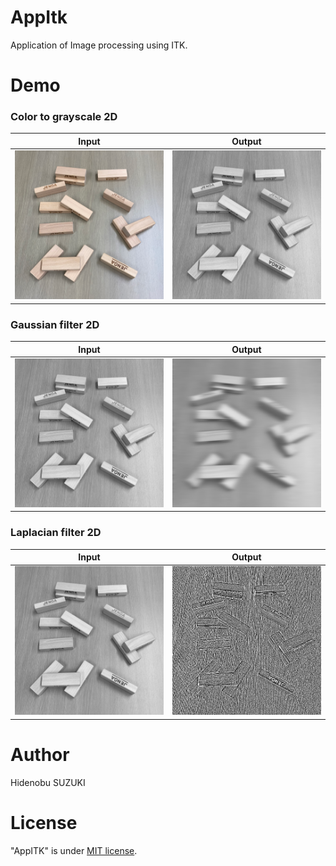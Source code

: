 # AppItk

Application of Image processing using ITK.

# Demo
### Color to grayscale 2D
| Input | Output |
| ---- | ---- |
| <img src="https://github.com/Nobu575/AppITK/blob/main/jenga.png" width=240> | <img src="https://github.com/Nobu575/AppITK/blob/main/jenga_g.png" width=240> 
### Gaussian filter 2D
| Input | Output |
| ---- | ---- |
| <img src="https://github.com/Nobu575/AppITK/blob/main/jenga_g.png" width=240> | <img src="https://github.com/Nobu575/AppITK/blob/main/img/jenga_gauss.png" width=240> 
### Laplacian filter 2D
| Input | Output |
| ---- | ---- |
| <img src="https://github.com/Nobu575/AppITK/blob/main/jenga_g.png" width=240> | <img src="https://github.com/Nobu575/AppITK/blob/main/img/jenga_laplacian.png" width=240> 

# Author
Hidenobu SUZUKI

# License
"AppITK" is under [MIT license](https://en.wikipedia.org/wiki/MIT_License).
